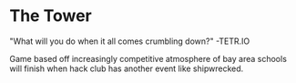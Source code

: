 # The Tower

"What will you do when it all comes crumbling down?" -TETR.IO

Game based off increasingly competitive atmosphere of bay area schools
will finish when hack club has another event like shipwrecked.

